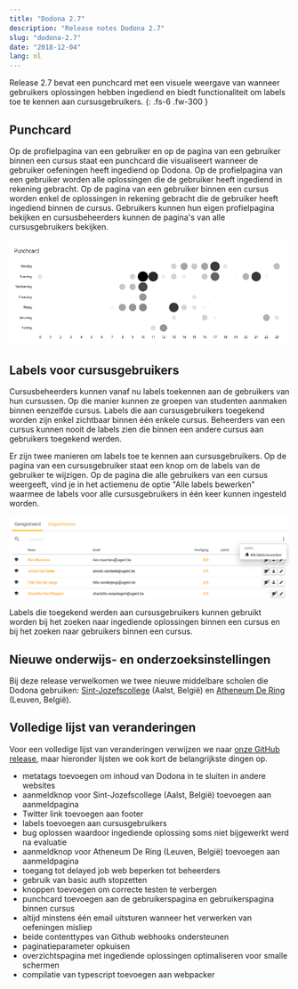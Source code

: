 ```yaml
---
title: "Dodona 2.7"
description: "Release notes Dodona 2.7"
slug: "dodona-2.7"
date: "2018-12-04"
lang: nl
---
```


Release 2.7 bevat een punchcard met een visuele weergave van wanneer gebruikers oplossingen hebben ingediend en biedt functionaliteit om labels toe te kennen aan cursusgebruikers.
{: .fs-6 .fw-300 }

## Punchcard

Op de profielpagina van een gebruiker en op de pagina van een gebruiker binnen een cursus staat een punchcard die visualiseert wanneer de gebruiker oefeningen heeft ingediend op Dodona. Op de profielpagina van een gebruiker worden alle oplossingen die de gebruiker heeft ingediend in rekening gebracht. Op de pagina van een gebruiker binnen een cursus worden enkel de oplossingen in rekening gebracht die de gebruiker heeft ingediend binnen de cursus. Gebruikers kunnen hun eigen profielpagina bekijken en cursusbeheerders kunnen de pagina's van alle cursusgebruikers bekijken.

![punchcard](/assets/img/news/dodona-2.7/punchcard.png)

## Labels voor cursusgebruikers

Cursusbeheerders kunnen vanaf nu labels toekennen aan de gebruikers van hun cursussen. Op die manier kunnen ze groepen van studenten aanmaken binnen eenzelfde cursus. Labels die aan cursusgebruikers toegekend worden zijn enkel zichtbaar binnen één enkele cursus. Beheerders van een cursus kunnen nooit de labels zien die binnen een andere cursus aan gebruikers toegekend werden.  

Er zijn twee manieren om labels toe te kennen aan cursusgebruikers. Op de pagina van een cursusgebruiker staat een knop om de labels van de gebruiker te wijzigen. Op de pagina die alle gebruikers van een cursus weergeeft, vind je in het actiemenu de optie "Alle labels bewerken" waarmee de labels voor alle cursusgebruikers in één keer kunnen ingesteld worden.  

![labels](/assets/img/news/dodona-2.7/labels-nl.png)

Labels die toegekend werden aan cursusgebruikers kunnen gebruikt worden bij het zoeken naar ingediende oplossingen binnen een cursus en bij het zoeken naar gebruikers binnen een cursus.  

## Nieuwe onderwijs- en onderzoeksinstellingen

Bij deze release verwelkomen we twee nieuwe middelbare scholen die Dodona gebruiken: [Sint-Jozefscollege](http://sjcaalst.be/) (Aalst, België) en [Atheneum De Ring](https://deringleuven.be/) (Leuven, België).  

## Volledige lijst van veranderingen

Voor een volledige lijst van veranderingen verwijzen we naar [onze GitHub release](https://github.com/dodona-edu/dodona/releases/tag/2.7), maar hieronder lijsten we ook kort de belangrijkste dingen op.

*   metatags toevoegen om inhoud van Dodona in te sluiten in andere websites
*   aanmeldknop voor Sint-Jozefscollege (Aalst, België) toevoegen aan aanmeldpagina
*   Twitter link toevoegen aan footer
*   labels toevoegen aan cursusgebruikers
*   bug oplossen waardoor ingediende oplossing soms niet bijgewerkt werd na evaluatie
*   aanmeldknop voor Atheneum De Ring (Leuven, België) toevoegen aan aanmeldpagina
*   toegang tot delayed job web beperken tot beheerders
*   gebruik van basic auth stopzetten
*   knoppen toevoegen om correcte testen te verbergen
*   punchcard toevoegen aan de gebruikerspagina en gebruikerspagina binnen cursus
*   altijd minstens één email uitsturen wanneer het verwerken van oefeningen misliep
*   beide contenttypes van Github webhooks ondersteunen
*   paginatieparameter opkuisen
*   overzichtspagina met ingediende oplossingen optimaliseren voor smalle schermen
*   compilatie van typescript toevoegen aan webpacker
